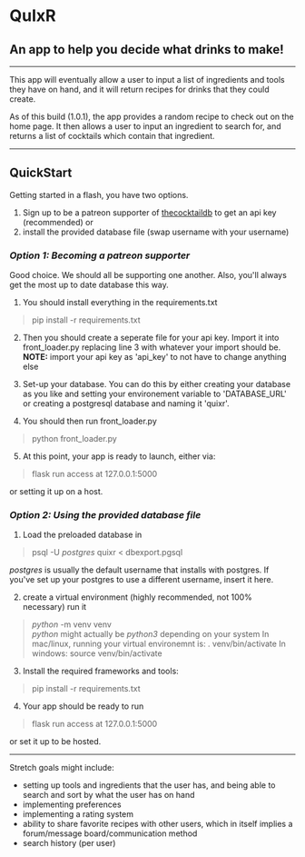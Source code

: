 # QuIxR
## An app to help you decide what drinks to make!
---

This app will eventually allow a user to input a list of ingredients and tools they have on hand,
and it will return recipes for drinks that they could create.

As of this build (1.0.1), the app provides a random recipe to check out on the home page.
It then allows a user to input an ingredient to search for, and returns a list of cocktails 
which contain that ingredient.

---


## QuickStart
Getting started in a flash, you have two options.
1. Sign up to be a patreon supporter of [thecocktaildb](https://www.thecocktaildb.com/) to get an api key (recommended) 
or 
2. install the provided database file (swap username with your username)

### *Option 1: Becoming a patreon supporter*
Good choice. We should all be supporting one another. Also, you'll always get the most up
to date database this way.

1. You should install everything in the requirements.txt
>pip install -r requirements.txt

2. Then you should create a seperate file for your api key. Import it into front_loader.py
replacing line 3 with whatever your import should be. 
**NOTE:** import your api key as 'api_key' to not have to change anything else

3. Set-up your database. You can do this by either creating your database as you like
and setting your environement variable to 'DATABASE_URL' or creating a postgresql
database and naming it 'quixr'.


4. You should then run front_loader.py
> python front_loader.py


5. At this point, your app is ready to launch, either via:
> flask run
access at 127.0.0.1:5000
 
or setting it up on a host.


### *Option 2: Using the provided database file*
1. Load the preloaded database in
 > psql -U *postgres* quixr < dbexport.pgsql 

*postgres* is usually the default username that installs with postgres. If you've set up your postgres to use a different username, insert it here.

2. create a virtual environment (highly recommended, not 100% necessary) run it
 > *python* -m venv venv  
 *python* might actually be *python3* depending on your system
 In mac/linux, running your virtual environemnt is:
 > . venv/bin/activate
 In windows:
 > source venv/bin/activate
 
3. Install the required frameworks and tools:
 > pip install -r requirements.txt

4. Your app should be ready to run
 > flask run
 access at 127.0.0.1:5000
 
 or set it up to be hosted.


---


Stretch goals might include:
- setting up tools and ingredients that the user has, and being able to search and sort by what the user has on hand
- implementing preferences
- implementing a rating system
- ability to share favorite recipes with other users, which in itself implies a forum/message board/communication method
- search history (per user)



